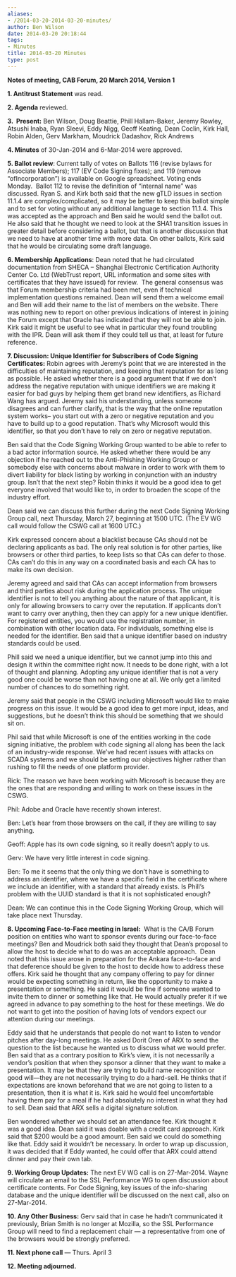 ```yaml
---
aliases:
- /2014-03-20-2014-03-20-minutes/
author: Ben Wilson
date: 2014-03-20 20:18:44
tags:
- Minutes
title: 2014-03-20 Minutes
type: post
---
```


**Notes of meeting, CAB Forum, 20 March 2014, Version 1**

**1. Antitrust Statement** was read.

**2. Agenda** reviewed.

**3.  Present:** Ben Wilson, Doug Beattie, Phill Hallam-Baker, Jeremy Rowley, Atsushi Inaba, Ryan Sleevi, Eddy Nigg, Geoff Keating, Dean Coclin, Kirk Hall, Robin Alden, Gerv Markham, Moudrick Dadashov, Rick Andrews

**4. Minutes** of 30-Jan-2014 and 6-Mar-2014 were approved.

**5. Ballot review**: Current tally of votes on Ballots 116 (revise bylaws for Associate Members); 117 (EV Code Signing fixes); and 119 (remove “ofIncorporation”) is available on Google spreadsheet. Voting ends Monday.  Ballot 112 to revise the definition of “internal name” was discussed. Ryan S. and Kirk both said that the new gTLD issues in section 11.1.4 are complex/complicated, so it may be better to keep this ballot simple and to set for voting without any additional language to section 11.1.4. This was accepted as the approach and Ben said he would send the ballot out. He also said that he thought we need to look at the SHA1 transition issues in greater detail before considering a ballot, but that is another discussion that we need to have at another time with more data. On other ballots, Kirk said that he would be circulating some draft language.

**6. Membership Applications**: Dean noted that he had circulated documentation from SHECA – Shanghai Electronic Certification Authority Center Co. Ltd (WebTrust report, URL information and some sites with certificates that they have issued) for review.  The general consensus was that Forum membership criteria had been met, even if technical implementation questions remained. Dean will send them a welcome email and Ben will add their name to the list of members on the website. There was nothing new to report on other previous indications of interest in joining the Forum except that Oracle has indicated that they will not be able to join. Kirk said it might be useful to see what in particular they found troubling with the IPR. Dean will ask them if they could tell us that, at least for future reference.

**7. Discussion: Unique Identifier for Subscribers of Code Signing Certificates:** Robin agrees with Jeremy’s point that we are interested in the difficulties of maintaining reputation, and keeping that reputation for as long as possible. He asked whether there is a good argument that if we don’t address the negative reputation with unique identifiers we are making it easier for bad guys by helping them get brand new identifiers, as Richard Wang has argued. Jeremy said his understanding, unless someone disagrees and can further clarify, that is the way that the online reputation system works– you start out with a zero or negative reputation and you have to build up to a good reputation. That’s why Microsoft would this identifier, so that you don’t have to rely on zero or negative reputation.

Ben said that the Code Signing Working Group wanted to be able to refer to a bad actor information source. He asked whether there would be any objection if he reached out to the Anti-Phishing Working Group or somebody else with concerns about malware in order to work with them to divert liability for black listing by working in conjunction with an industry group. Isn’t that the next step? Robin thinks it would be a good idea to get everyone involved that would like to, in order to broaden the scope of the industry effort.

Dean said we can discuss this further during the next Code Signing Working Group call, next Thursday, March 27, beginning at 1500 UTC. (The EV WG call would follow the CSWG call at 1600 UTC.)

Kirk expressed concern about a blacklist because CAs should not be declaring applicants as bad. The only real solution is for other parties, like browsers or other third parties, to keep lists so that CAs can defer to those. CAs can’t do this in any way on a coordinated basis and each CA has to make its own decision.

Jeremy agreed and said that CAs can accept information from browsers and third parties about risk during the application process. The unique identifier is not to tell you anything about the nature of that applicant, it is only for allowing browsers to carry over the reputation. If applicants don’t want to carry over anything, then they can apply for a new unique identifier. For registered entities, you would use the registration number, in combination with other location data. For individuals, something else is needed for the identifier. Ben said that a unique identifier based on industry standards could be used.

Phill said we need a unique identifier, but we cannot jump into this and design it within the committee right now. It needs to be done right, with a lot of thought and planning. Adopting any unique identifier that is not a very good one could be worse than not having one at all. We only get a limited number of chances to do something right.

Jeremy said that people in the CSWG including Microsoft would like to make progress on this issue. It would be a good idea to get more input, ideas, and suggestions, but he doesn’t think this should be something that we should sit on.

Phil said that while Microsoft is one of the entities working in the code signing initiative, the problem with code signing all along has been the lack of an industry-wide response. We’ve had recent issues with attacks on SCADA systems and we should be setting our objectives higher rather than rushing to fill the needs of one platform provider.

Rick: The reason we have been working with Microsoft is because they are the ones that are responding and willing to work on these issues in the CSWG.

Phil: Adobe and Oracle have recently shown interest.

Ben: Let’s hear from those browsers on the call, if they are willing to say anything.

Geoff: Apple has its own code signing, so it really doesn’t apply to us.

Gerv: We have very little interest in code signing.

Ben: To me it seems that the only thing we don’t have is something to address an identifier, where we have a specific field in the certificate where we include an identifier, with a standard that already exists. Is Phill’s problem with the UUID standard is that it is not sophisticated enough?

Dean: We can continue this in the Code Signing Working Group, which will take place next Thursday.

**8. Upcoming Face-to-Face meeting in Israel:**  What is the CA/B Forum position on entities who want to sponsor events during our face-to-face meetings? Ben and Moudrick both said they thought that Dean’s proposal to allow the host to decide what to do was an acceptable approach.  Dean noted that this issue arose in preparation for the Ankara face-to-face and that deference should be given to the host to decide how to address these offers. Kirk said he thought that any company offering to pay for dinner would be expecting something in return, like the opportunity to make a presentation or something. He said it would be fine if someone wanted to invite them to dinner or something like that. He would actually prefer it if we agreed in advance to pay something to the host for these meetings. We do not want to get into the position of having lots of vendors expect our attention during our meetings.

Eddy said that he understands that people do not want to listen to vendor pitches after day-long meetings. He asked Dorit Oren of ARX to send the question to the list because he wanted us to discuss what we would prefer. Ben said that as a contrary position to Kirk’s view, it is not necessarily a vendor’s position that when they sponsor a dinner that they want to make a presentation. It may be that they are trying to build name recognition or good will—they are not necessarily trying to do a hard-sell. He thinks that if expectations are known beforehand that we are not going to listen to a presentation, then it is what it is. Kirk said he would feel uncomfortable having them pay for a meal if he had absolutely no interest in what they had to sell. Dean said that ARX sells a digital signature solution.

Ben wondered whether we should set an attendance fee. Kirk thought it was a good idea. Dean said it was doable with a credit card approach. Kirk said that $200 would be a good amount. Ben said we could do something like that. Eddy said it wouldn’t be necessary. In order to wrap up discussion, it was decided that if Eddy wanted, he could offer that ARX could attend dinner and pay their own tab.

**9. Working Group Updates:** The next EV WG call is on 27-Mar-2014. Wayne will circulate an email to the SSL Performance WG to open discussion about certificate contents. For Code Signing, key issues of the info-sharing database and the unique identifier will be discussed on the next call, also on 27-Mar-2014.

**10. Any Other Business:** Gerv said that in case he hadn’t communicated it previously, Brian Smith is no longer at Mozilla, so the SSL Performance Group will need to find a replacement chair — a representative from one of the browsers would be strongly preferred.

**11. Next phone call** — Thurs. April 3

**12. Meeting adjourned.**